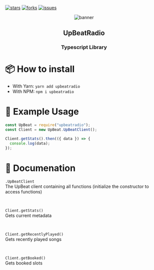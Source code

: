 [![stars](https://img.shields.io/github/stars/marinofranz/upbeatradio?color=yellow&logo=github&style=for-the-badge)](https://github.com/marinofranz/upbeatradio)
[![forks](https://img.shields.io/github/forks/marinofranz/upbeatradio?color=green&logo=github&style=for-the-badge)](https://github.com/marinofranz/upbeatradio)
[![issues](https://img.shields.io/github/issues/marinofranz/upbeatradio?color=red&logo=github&style=for-the-badge)](https://github.com/marinofranz/upbeatradio)

<p align="center">
    <img src="https://images-ext-1.discordapp.net/external/o6Pk_1M2ATFpHyAuRz5Y4t7AslOA4g_e52ICZpApsUs/https/upbeatradio.net/Desktop.png?width=1032&height=581" alt="banner">
    <h2 align="center">UpBeatRadio</h2>
    <h3 align="center">Typescript Library</h3>
</p>

# 📦 How to install
-   With Yarn: `yarn add upbeatradio`
-   With NPM: `npm i upbeatradio`

# 📁 Example Usage

```js
const UpBeat = require("upbeatradio");
const Client = new UpBeat.UpBeatClient();

Client.getStats().then(({ data }) => {
  console.log(data);
});
```

# 📄 Documenation

`.UpBeatClient`
<br>
The UpBeat client containing all functions (initialize the constructor to access functions)

<br>

`Client.getStats()`
<br>
Gets current metadata

<br>

`Client.getRecentlyPlayed()`
<br>
Gets recently played songs

<br>

`Client.getBooked()`
<br>
Gets booked slots